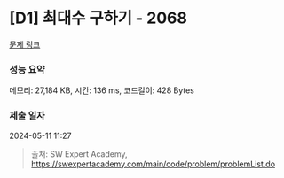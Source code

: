 # [D1] 최대수 구하기 - 2068 

[문제 링크](https://swexpertacademy.com/main/code/problem/problemDetail.do?contestProbId=AV5QQhbqA4QDFAUq) 

### 성능 요약

메모리: 27,184 KB, 시간: 136 ms, 코드길이: 428 Bytes

### 제출 일자

2024-05-11 11:27



> 출처: SW Expert Academy, https://swexpertacademy.com/main/code/problem/problemList.do